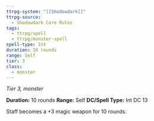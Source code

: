 ```yaml
---
ttrpg-system: "[[Shadowdark]]"
ttrpg-source:
  - Shadowdark Core Rules
tags:
  - ttrpg/spell
  - ttrpg/monster-spell
spell-type: Int
duration: 10 rounds
range: Self
tier: 3
class:
  - monster
---
```

*Tier 3, monster*

**Duration:** 10 rounds
**Range:** Self
**DC/Spell Type:** Int DC 13

Staff becomes a +3 magic weapon for 10 rounds.
